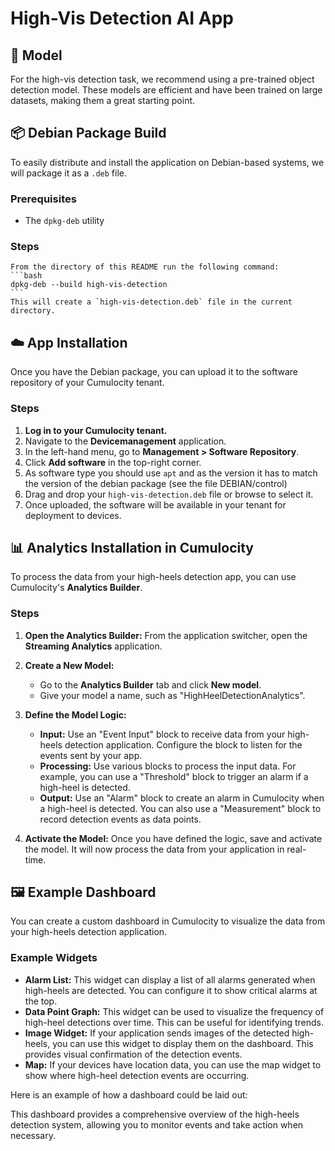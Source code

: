 # High-Vis Detection AI App

## 🤖 Model

For the high-vis detection task, we recommend using a pre-trained object detection model. These models are efficient and have been trained on large datasets, making them a great starting point.

## 📦 Debian Package Build

To easily distribute and install the application on Debian-based systems, we will package it as a `.deb` file.

### Prerequisites

* The `dpkg-deb` utility

### Steps

    From the directory of this README run the following command:
    ```bash
    dpkg-deb --build high-vis-detection
    ```
    This will create a `high-vis-detection.deb` file in the current directory.

## ☁️ App Installation

Once you have the Debian package, you can upload it to the software repository of your Cumulocity tenant.

### Steps

1.  **Log in to your Cumulocity tenant.**
2.  Navigate to the **Devicemanagement** application.
3.  In the left-hand menu, go to **Management > Software Repository**.
4.  Click **Add software** in the top-right corner.
5.  As software type you should use `apt` and as the version it has to match the version of the debian package (see the file DEBIAN/control)
6.  Drag and drop your `high-vis-detection.deb` file or browse to select it.
7.  Once uploaded, the software will be available in your tenant for deployment to devices.

## 📊 Analytics Installation in Cumulocity

To process the data from your high-heels detection app, you can use Cumulocity's **Analytics Builder**.

### Steps

1.  **Open the Analytics Builder:**
    From the application switcher, open the **Streaming Analytics** application.

2.  **Create a New Model:**
    * Go to the **Analytics Builder** tab and click **New model**.
    * Give your model a name, such as "HighHeelDetectionAnalytics".

3.  **Define the Model Logic:**
    * **Input:** Use an "Event Input" block to receive data from your high-heels detection application. Configure the block to listen for the events sent by your app.
    * **Processing:** Use various blocks to process the input data. For example, you can use a "Threshold" block to trigger an alarm if a high-heel is detected.
    * **Output:** Use an "Alarm" block to create an alarm in Cumulocity when a high-heel is detected. You can also use a "Measurement" block to record detection events as data points.

4.  **Activate the Model:**
    Once you have defined the logic, save and activate the model. It will now process the data from your application in real-time.

## 🖼️ Example Dashboard

You can create a custom dashboard in Cumulocity to visualize the data from your high-heels detection application.

### Example Widgets

* **Alarm List:** This widget can display a list of all alarms generated when high-heels are detected. You can configure it to show critical alarms at the top.
* **Data Point Graph:** This widget can be used to visualize the frequency of high-heel detections over time. This can be useful for identifying trends.
* **Image Widget:** If your application sends images of the detected high-heels, you can use this widget to display them on the dashboard. This provides visual confirmation of the detection events.
* **Map:** If your devices have location data, you can use the map widget to show where high-heel detection events are occurring.

Here is an example of how a dashboard could be laid out:

This dashboard provides a comprehensive overview of the high-heels detection system, allowing you to monitor events and take action when necessary.